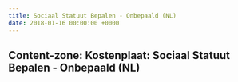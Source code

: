 ```yaml
---
title: Sociaal Statuut Bepalen - Onbepaald (NL)
date: 2018-01-16 00:00:00 +0000
---
```

<div class="box contentzone" style="margin-top:25px;">
    <div class="box-header">
        <h2>Content-zone: Kostenplaat: Sociaal Statuut Bepalen - Onbepaald (NL)</h2>
    </div>
    <div class="box-body">
    </div>
</div>